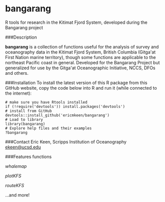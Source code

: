 # bangarang
R tools for research in the Kitimat Fjord System, developed during the Bangarang project

###Description

**bangarang** is a collection of functions useful for the analysis of survey and oceanography data in the Kitimat Fjord System, British Columbia (Gitga'at First Nation marine territory), though some functions are applicable to the northeast Pacific coast in general. Developed for the Bangarang Project but generalized for use by the Gitga'at Oceanographic Initiative, NCCS, DFOs and others.

###Installation
To install the latest version of this R package from this GitHub website, copy the code below into R and run it (while connected to the internet):
```
# make sure you have Rtools installed
if (!require('devtools')) install.packages('devtools')
# install from GitHub
devtools::install_github('ericmkeen/bangarang')
# Load to library
library(bangarang)
# Explore help files and their examples
?bangarang
```
###Contact
Eric Keen, Scripps Institution of Oceanography
ekeen@ucsd.edu

###Features functions

*whalemap*

*plotKFS*

*routeKFS*

...and more!
